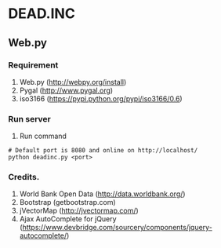 # DEAD.INC
## Web.py
### Requirement

1. Web.py (http://webpy.org/install)
2. Pygal (http://www.pygal.org)
3. iso3166 (https://pypi.python.org/pypi/iso3166/0.6)

### Run server
1. Run command
```
# Default port is 8080 and online on http://localhost/
python deadinc.py <port>
```

### Credits.

1. World Bank Open Data (http://data.worldbank.org/)
2. Bootstrap (getbootstrap.com)
3. jVectorMap (http://jvectormap.com/)
4. Ajax AutoComplete for jQuery (https://www.devbridge.com/sourcery/components/jquery-autocomplete/)
